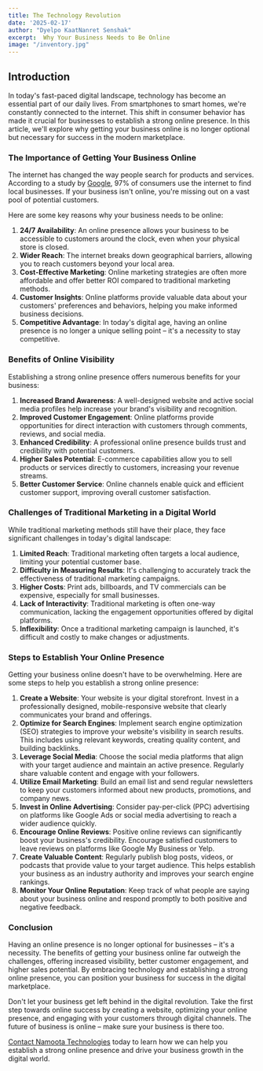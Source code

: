 ```yaml
---
title: The Technology Revolution
date: '2025-02-17'
author: "Dyelpo KaatNanret Senshak"
excerpt:  Why Your Business Needs to Be Online
image: "/inventory.jpg"
---
```


## **Introduction**

In today's fast-paced digital landscape, technology has become an essential part of our daily lives. From smartphones to smart homes, we're constantly connected to the internet. This shift in consumer behavior has made it crucial for businesses to establish a strong online presence. In this article, we'll explore why getting your business online is no longer optional but necessary for success in the modern marketplace.

### **The Importance of Getting Your Business Online**

The internet has changed the way people search for products and services. According to a study by [Google](https://www.thinkwithgoogle.com/marketing-strategies/search/mobile-search-trends-consumers-to-stores/), 97% of consumers use the internet to find local businesses. If your business isn't online, you're missing out on a vast pool of potential customers.

Here are some key reasons why your business needs to be online:

1. **24/7 Availability**: An online presence allows your business to be accessible to customers around the clock, even when your physical store is closed.  
2. **Wider Reach**: The internet breaks down geographical barriers, allowing you to reach customers beyond your local area.  
3. **Cost-Effective Marketing**: Online marketing strategies are often more affordable and offer better ROI compared to traditional marketing methods.  
4. **Customer Insights**: Online platforms provide valuable data about your customers' preferences and behaviors, helping you make informed business decisions.  
5. **Competitive Advantage**: In today's digital age, having an online presence is no longer a unique selling point – it's a necessity to stay competitive.

### **Benefits of Online Visibility**

Establishing a strong online presence offers numerous benefits for your business:

1. **Increased Brand Awareness**: A well-designed website and active social media profiles help increase your brand's visibility and recognition.  
2. **Improved Customer Engagement**: Online platforms provide opportunities for direct interaction with customers through comments, reviews, and social media.  
3. **Enhanced Credibility**: A professional online presence builds trust and credibility with potential customers.  
4. **Higher Sales Potential**: E-commerce capabilities allow you to sell products or services directly to customers, increasing your revenue streams.  
5. **Better Customer Service**: Online channels enable quick and efficient customer support, improving overall customer satisfaction.

### **Challenges of Traditional Marketing in a Digital World**

While traditional marketing methods still have their place, they face significant challenges in today's digital landscape:

1. **Limited Reach**: Traditional marketing often targets a local audience, limiting your potential customer base.  
2. **Difficulty in Measuring Results**: It's challenging to accurately track the effectiveness of traditional marketing campaigns.  
3. **Higher Costs**: Print ads, billboards, and TV commercials can be expensive, especially for small businesses.  
4. **Lack of Interactivity**: Traditional marketing is often one-way communication, lacking the engagement opportunities offered by digital platforms.  
5. **Inflexibility**: Once a traditional marketing campaign is launched, it's difficult and costly to make changes or adjustments.

### **Steps to Establish Your Online Presence**

Getting your business online doesn't have to be overwhelming. Here are some steps to help you establish a strong online presence:

1. **Create a Website**: Your website is your digital storefront. Invest in a professionally designed, mobile-responsive website that clearly communicates your brand and offerings.   
2. **Optimize for Search Engines**: Implement search engine optimization (SEO) strategies to improve your website's visibility in search results. This includes using relevant keywords, creating quality content, and building backlinks.  
3. **Leverage Social Media**: Choose the social media platforms that align with your target audience and maintain an active presence. Regularly share valuable content and engage with your followers.  
4. **Utilize Email Marketing**: Build an email list and send regular newsletters to keep your customers informed about new products, promotions, and company news.  
5. **Invest in Online Advertising**: Consider pay-per-click (PPC) advertising on platforms like Google Ads or social media advertising to reach a wider audience quickly.  
6. **Encourage Online Reviews**: Positive online reviews can significantly boost your business's credibility. Encourage satisfied customers to leave reviews on platforms like Google My Business or Yelp.  
7. **Create Valuable Content**: Regularly publish blog posts, videos, or podcasts that provide value to your target audience. This helps establish your business as an industry authority and improves your search engine rankings.  
8. **Monitor Your Online Reputation**: Keep track of what people are saying about your business online and respond promptly to both positive and negative feedback.

### **Conclusion**

Having an online presence is no longer optional for businesses – it's a necessity. The benefits of getting your business online far outweigh the challenges, offering increased visibility, better customer engagement, and higher sales potential. By embracing technology and establishing a strong online presence, you can position your business for success in the digital marketplace.

Don't let your business get left behind in the digital revolution. Take the first step towards online success by creating a website, optimizing your online presence, and engaging with your customers through digital channels. The future of business is online – make sure your business is there too.

[Contact Namoota Technologies](https://namoota.co.za/contact) today to learn how we can help you establish a strong online presence and drive your business growth in the digital world.

